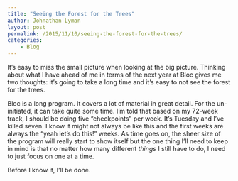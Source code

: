 ```yaml
---
title: "Seeing the Forest for the Trees"
author: Johnathan Lyman
layout: post
permalink: /2015/11/10/seeing-the-forest-for-the-trees/
categories:
    - Blog
---
```


It’s easy to miss the small picture when looking at the big picture. Thinking about what I have ahead of me in terms of the next year at Bloc gives me two thoughts: it’s going to take a long time and it’s easy to not see the forest for the trees.

Bloc is a long program. It covers a lot of material in great detail. For the un-initiated, it can take quite some time. I’m told that based on my 72-week track, I should be doing five “checkpoints” per week. It’s Tuesday and I’ve killed seven. I know it might not always be like this and the first weeks are always the “yeah let’s do this!” weeks. As time goes on, the sheer size of the program will really start to show itself but the one thing I’ll need to keep in mind is that no matter how many different _things_ I still have to do, I need to just focus on one at a time.

Before I know it, I’ll be done.


